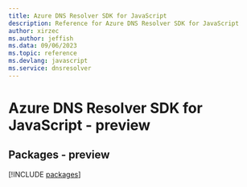 ```yaml
---
title: Azure DNS Resolver SDK for JavaScript
description: Reference for Azure DNS Resolver SDK for JavaScript
author: xirzec
ms.author: jeffish
ms.data: 09/06/2023
ms.topic: reference
ms.devlang: javascript
ms.service: dnsresolver
---
```

# Azure DNS Resolver SDK for JavaScript - preview
## Packages - preview
[!INCLUDE [packages](dns-resolver-index.md)]